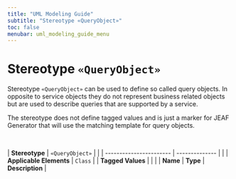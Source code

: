 ```yaml
---
title: "UML Modeling Guide"
subtitle: "Stereotype «QueryObject»"
toc: false
menubar: uml_modeling_guide_menu
---
```


# Stereotype `«QueryObject»`
Stereotype `«QueryObject»` can be used to define so called query objects. In opposite to service objects they do not represent business related objects but are used to describe queries that are supported by a service. 

The stereotype does not define tagged values and is just a marker for JEAF Generator that will use the matching template for query objects.

<br>

| **Stereotype**          | `«QueryObject»` | |
| ----------------------- | -------------- | |
| **Applicable Elements** | `Class`        |
| **Tagged Values**       |                       |                                                                                                                                                                                                          |
| **Name**                | **Type**              | **Description**                                                                                                                                                                                          |


    